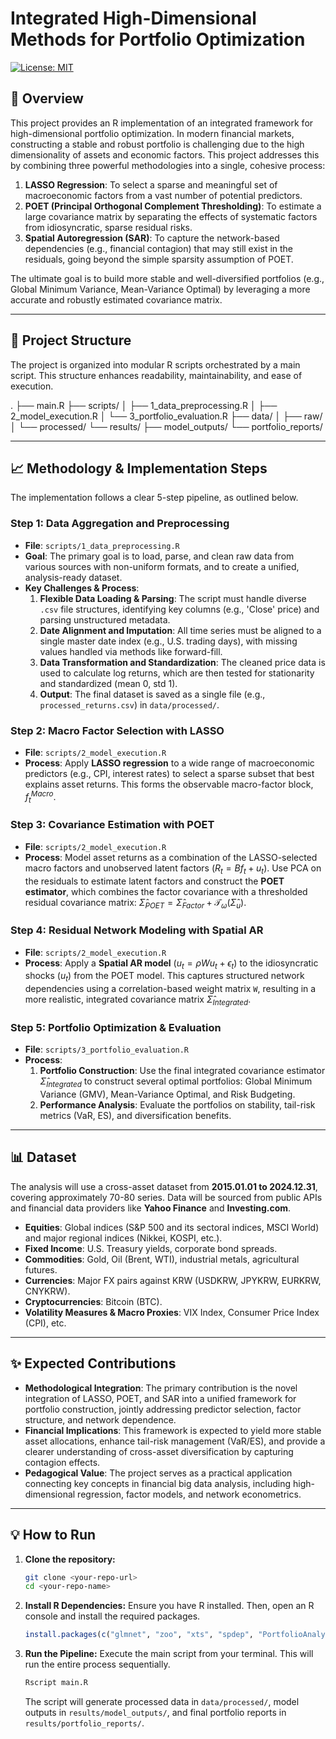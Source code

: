 # Integrated High-Dimensional Methods for Portfolio Optimization

[![License: MIT](https://img.shields.io/badge/License-MIT-yellow.svg)](https://opensource.org/licenses/MIT)

## 🚀 Overview

This project provides an R implementation of an integrated framework for high-dimensional portfolio optimization. In modern financial markets, constructing a stable and robust portfolio is challenging due to the high dimensionality of assets and economic factors. This project addresses this by combining three powerful methodologies into a single, cohesive process:

1.  **LASSO Regression**: To select a sparse and meaningful set of macroeconomic factors from a vast number of potential predictors.
2.  **POET (Principal Orthogonal Complement Thresholding)**: To estimate a large covariance matrix by separating the effects of systematic factors from idiosyncratic, sparse residual risks.
3.  **Spatial Autoregression (SAR)**: To capture the network-based dependencies (e.g., financial contagion) that may still exist in the residuals, going beyond the simple sparsity assumption of POET.

The ultimate goal is to build more stable and well-diversified portfolios (e.g., Global Minimum Variance, Mean-Variance Optimal) by leveraging a more accurate and robustly estimated covariance matrix.

---

## 🔧 Project Structure

The project is organized into modular R scripts orchestrated by a main script. This structure enhances readability, maintainability, and ease of execution.

.
├── main.R
├── scripts/
│   ├── 1_data_preprocessing.R
│   ├── 2_model_execution.R
│   └── 3_portfolio_evaluation.R
├── data/
│   ├── raw/
│   └── processed/
└── results/
├── model_outputs/
└── portfolio_reports/


---

## 📈 Methodology & Implementation Steps

The implementation follows a clear 5-step pipeline, as outlined below.

### **Step 1: Data Aggregation and Preprocessing**

* **File**: `scripts/1_data_preprocessing.R`
* **Goal**: The primary goal is to load, parse, and clean raw data from various sources with non-uniform formats, and to create a unified, analysis-ready dataset.
* **Key Challenges & Process**:
    1.  **Flexible Data Loading & Parsing**: The script must handle diverse `.csv` file structures, identifying key columns (e.g., 'Close' price) and parsing unstructured metadata.
    2.  **Date Alignment and Imputation**: All time series must be aligned to a single master date index (e.g., U.S. trading days), with missing values handled via methods like forward-fill.
    3.  **Data Transformation and Standardization**: The cleaned price data is used to calculate log returns, which are then tested for stationarity and standardized (mean 0, std 1).
    4.  **Output**: The final dataset is saved as a single file (e.g., `processed_returns.csv`) in `data/processed/`.

### **Step 2: Macro Factor Selection with LASSO**

* **File**: `scripts/2_model_execution.R`
* **Process**: Apply **LASSO regression** to a wide range of macroeconomic predictors (e.g., CPI, interest rates) to select a sparse subset that best explains asset returns. This forms the observable macro-factor block, $f_{t}^{Macro}$.

### **Step 3: Covariance Estimation with POET**

* **File**: `scripts/2_model_execution.R`
* **Process**: Model asset returns as a combination of the LASSO-selected macro factors and unobserved latent factors ($R_{t}=Bf_{t}+u_{t}$). Use PCA on the residuals to estimate latent factors and construct the **POET estimator**, which combines the factor covariance with a thresholded residual covariance matrix: $\hat{\Sigma}_{POET}=\hat{\Sigma}_{Factor}+\mathcal{T}_{\omega}(\hat{\Sigma}_{u})$.

### **Step 4: Residual Network Modeling with Spatial AR**

* **File**: `scripts/2_model_execution.R`
* **Process**: Apply a **Spatial AR model** ($u_{t}=\rho Wu_{t}+\epsilon_{t}$) to the idiosyncratic shocks ($u_t$) from the POET model. This captures structured network dependencies using a correlation-based weight matrix `W`, resulting in a more realistic, integrated covariance matrix $\hat{\Sigma}_{Integrated}$.

### **Step 5: Portfolio Optimization & Evaluation**

* **File**: `scripts/3_portfolio_evaluation.R`
* **Process**:
    1.  **Portfolio Construction**: Use the final integrated covariance estimator $\hat{\Sigma}_{Integrated}$ to construct several optimal portfolios: Global Minimum Variance (GMV), Mean-Variance Optimal, and Risk Budgeting.
    2.  **Performance Analysis**: Evaluate the portfolios on stability, tail-risk metrics (VaR, ES), and diversification benefits.

---

## 📊 Dataset

The analysis will use a cross-asset dataset from **2015.01.01 to 2024.12.31**, covering approximately 70-80 series. Data will be sourced from public APIs and financial data providers like **Yahoo Finance** and **Investing.com**.

* **Equities**: Global indices (S&P 500 and its sectoral indices, MSCI World) and major regional indices (Nikkei, KOSPI, etc.).
* **Fixed Income**: U.S. Treasury yields, corporate bond spreads.
* **Commodities**: Gold, Oil (Brent, WTI), industrial metals, agricultural futures.
* **Currencies**: Major FX pairs against KRW (USDKRW, JPYKRW, EURKRW, CNYKRW).
* **Cryptocurrencies**: Bitcoin (BTC).
* **Volatility Measures & Macro Proxies**: VIX Index, Consumer Price Index (CPI), etc.

---

## ✨ Expected Contributions

* **Methodological Integration**: The primary contribution is the novel integration of LASSO, POET, and SAR into a unified framework for portfolio construction, jointly addressing predictor selection, factor structure, and network dependence.
* **Financial Implications**: This framework is expected to yield more stable asset allocations, enhance tail-risk management (VaR/ES), and provide a clearer understanding of cross-asset diversification by capturing contagion effects.
* **Pedagogical Value**: The project serves as a practical application connecting key concepts in financial big data analysis, including high-dimensional regression, factor models, and network econometrics.

---

## 💡 How to Run

1.  **Clone the repository:**
    ```bash
    git clone <your-repo-url>
    cd <your-repo-name>
    ```

2.  **Install R Dependencies:**
    Ensure you have R installed. Then, open an R console and install the required packages.
    ```R
    install.packages(c("glmnet", "zoo", "xts", "spdep", "PortfolioAnalytics", "lubridate"))
    ```

3.  **Run the Pipeline:**
    Execute the main script from your terminal. This will run the entire process sequentially.
    ```bash
    Rscript main.R
    ```
    The script will generate processed data in `data/processed/`, model outputs in `results/model_outputs/`, and final portfolio reports in `results/portfolio_reports/`.